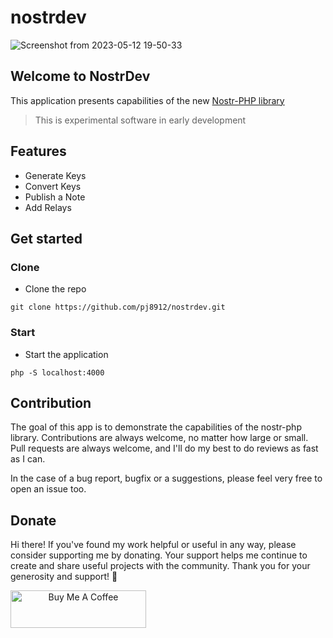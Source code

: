 # nostrdev

![Screenshot from 2023-05-12 19-50-33](https://github.com/pj8912/nostrdev/assets/59218902/7356a310-21c4-496d-9253-7e499811e0f5)

<h2>Welcome to  NostrDev</h2>

This application presents capabilities of the new [Nostr-PHP library](https://github.com/swentel/nostr-php/)

>  This is experimental software in early development 

## Features
- Generate Keys
- Convert Keys
- Publish a Note
- Add Relays

## Get started
### Clone 
- Clone the repo
 ``` 
 git clone https://github.com/pj8912/nostrdev.git
 ```
### Start
- Start the application
```shell
php -S localhost:4000
```

## Contribution

The goal of this app is to demonstrate the capabilities of the nostr-php library. Contributions are always welcome, no matter how large or small. Pull requests are always welcome, and I'll do my best to do reviews as fast as I can. 

In the case of a bug report, bugfix or a suggestions, please feel very free to open an issue too.


## Donate

Hi there! If you've found my work helpful or useful in any way, please consider supporting me by donating. Your support helps me continue to create and share useful projects with the community. Thank you for your generosity and support! :handshake:


<a href="https://www.buymeacoffee.com/gjohnpinto" target="_blank" align="center"><img src="https://cdn.buymeacoffee.com/buttons/v2/default-yellow.png" alt="Buy Me A Coffee" style="height: 60px !important;width: 217px !important;" ></a>



